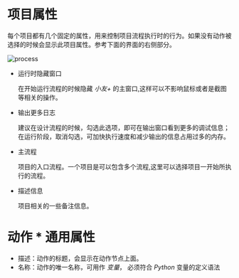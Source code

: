 # 项目属性

每个项目都有几个固定的属性，用来控制项目流程执行时的行为。如果没有动作被选择的时候会显示此项目属性。参考下面的界面的右侧部分。

![process](./images/01.png ':size=90%')

* 运行时隐藏窗口
  
    在开始运行流程的时候隐藏 *小友+* 的主窗口,这样可以不影响鼠标或者是截图等相关的操作。

* 输出更多日志
  
   建议在设计流程的时候，勾选此选项，即可在输出窗口看到更多的调试信息；在运行阶段，取消勾选，可加快执行速度和减少输出的信息占用过多的内存。

* 主流程
  
    项目的入口流程。一个项目是可以包含多个流程,这里可以选择项目一开始所执行的流程。

* 描述信息
  
    项目相关的一些备注信息。

# 动作 * 通用属性

* 描述：动作的标题，会显示在动作节点上面。
* 名称：动作的唯一名称，可用作 *变量*， 必须符合 *Python* 变量的定义语法